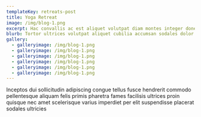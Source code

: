 ```yaml
---
templateKey: retreats-post
title: Yoga Retreat
image: /img/blog-1.png
excerpt: Hac convallis ac est aliquet volutpat diam montes integer donec Hac convallis ac est aliquet volutpat pat diam montes integer donec Hac convallis ac est aliquet volutpat diam montes integer donec
blurb: Tortor ultrices volutpat aliquet cubilia accumsan sodales dolor cursus massa Hac convallis ac est aliquet volutpat diam montes integer donec
gallery:
  - galleryimage: /img/blog-1.png
  - galleryimage: /img/blog-1.png
  - galleryimage: /img/blog-1.png
  - galleryimage: /img/blog-1.png
  - galleryimage: /img/blog-1.png
  - galleryimage: /img/blog-1.png
---
```

Inceptos dui sollicitudin adipiscing congue tellus fusce hendrerit commodo pellentesque aliquam felis primis pharetra fames facilisis ultrices proin quisque nec amet scelerisque varius imperdiet per elit suspendisse placerat sodales ultricies
